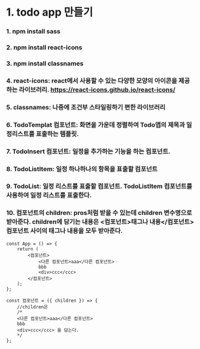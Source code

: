 # 1. todo app 만들기
### 1. npm install sass
### 2. npm install react-icons
### 3. npm install classnames
### 4. react-icons: react에서 사용할 수 있는 다양한 모양의 아이콘을 제공하는 라이브러리. https://react-icons.github.io/react-icons/
### 5. classnames: 나중에 조건부 스타일링하기 편한 라이브러리
### 6. TodoTemplat 컴포넌트: 화면을 가운데 정렬하여 Todo앱의 제목과 일정리스트를 표출하는 템플릿.
### 7. TodoInsert 컴포넌트: 일정을 추가하는 기능을 하는 컴포넌트.
### 8. TodoListItem: 일정 하나하나의 항목을 표출할 컴포넌트
### 9. TodoList: 일정 리스트를 표출할 컴포넌트. TodoListItem 컴포넌트를 사용하여 일정 리스트를 표출한다.
### 10. 컴포넌트의 children: pros처럼 받을 수 있는데 children 변수명으로 받아준다. children에 담기는 내용은 <컴포넌트>태그나 내용</컴포넌트> 컴포넌트 사이의 태그나 내용을 모두 받아준다.
```
const App = () => {
    return (
        <컴포넌트>
            <다른 컴포넌트>aaa</다른 컴포넌트>
            bbb
            <div>ccc</ccc>
        </컴포넌트>
    );
};

const 컴포넌트 = ({ children }) => {
    //children은 
    /*
    <다른 컴포넌트>aaa</다른 컴포넌트>
    bbb
    <div>ccc</ccc> 을 담는다.
    */
};
```
